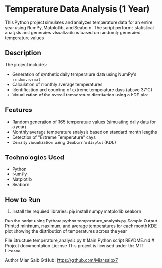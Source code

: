 # Temperature Data Analysis (1 Year)

This Python project simulates and analyzes temperature data for an entire year using NumPy, Matplotlib, and Seaborn. The script performs statistical analysis and generates visualizations based on randomly generated temperature values.

## Description

The project includes:

- Generation of synthetic daily temperature data using NumPy's `random.normal`
- Calculation of monthly average temperatures
- Identification and counting of extreme temperature days (above 37°C)
- Visualization of the overall temperature distribution using a KDE plot

## Features

- Random generation of 365 temperature values (simulating daily data for a year)
- Monthly average temperature analysis based on standard month lengths
- Detection of "Extreme Temperature" days
- Density visualization using Seaborn's `displot` (KDE)

## Technologies Used

- Python
- NumPy
- Matplotlib
- Seaborn

## How to Run

1. Install the required libraries:
pip install numpy matplotlib seaborn

Run the script using Python:
python temperature_analysis.py
Sample Output
Printed minimum, maximum, and average temperatures for each month
KDE plot showing the distribution of temperatures across the year

File Structure
temperature_analysis.py    # Main Python script
README.md                  # Project documentation
License
This project is licensed under the MIT License.

Author
Mian Saib
GitHub: https://github.com/Miansaibx7
